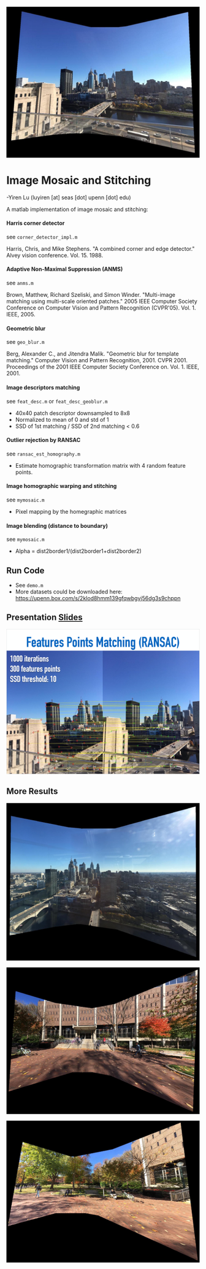 ![dataset2](results/ds2_smooth.jpg "dataset2")
# Image Mosaic and Stitching
-Yiren Lu (luyiren [at] seas [dot] upenn [dot] edu)

A matlab implementation of image mosaic and stitching:

#### Harris corner detector
see `corner_detector_impl.m`

Harris, Chris, and Mike Stephens. "A combined corner and edge detector." Alvey vision conference. Vol. 15. 1988.

#### Adaptive Non-Maximal Suppression (ANMS)
see `anms.m`

Brown, Matthew, Richard Szeliski, and Simon Winder. "Multi-image matching using multi-scale oriented patches." 2005 IEEE Computer Society Conference on Computer Vision and Pattern Recognition (CVPR'05). Vol. 1. IEEE, 2005.

#### Geometric blur

see `geo_blur.m`

Berg, Alexander C., and Jitendra Malik. "Geometric blur for template matching." Computer Vision and Pattern Recognition, 2001. CVPR 2001. Proceedings of the 2001 IEEE Computer Society Conference on. Vol. 1. IEEE, 2001.

#### Image descriptors matching

see `feat_desc.m` or `feat_desc_geoblur.m`

- 40x40 patch descriptor downsampled to 8x8
- Normalized to mean of 0 and std of 1
- SSD of 1st matching / SSD of 2nd matching < 0.6

#### Outlier rejection by RANSAC

see `ransac_est_homography.m`

- Estimate homographic transformation matrix with 4 random feature points.

#### Image homographic warping and stitching

see `mymosaic.m`

- Pixel mapping by the homegraphic matrices

#### Image blending (distance to boundary)

see `mymosaic.m`

- Alpha = dist2border1/(dist2border1+dist2border2)

## Run Code

- See `demo.m`
- More datasets could be downloaded here: 
  <https://upenn.box.com/s/2klod8hmm139gfqwbgvj56dg3s9chppn>

## Presentation [Slides](presentation_slides.pdf)

[![presentation slides](results/slides_ransac.png)](presentation_slides.pdf "slides")

## More Results
![dataset1](results/ds1_smooth.jpg "dataset1")

![dataset3](results/ds3_smooth.jpg "dataset3")

![dataset4](results/ds4_smooth.jpg "dataset4")
